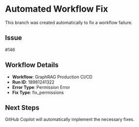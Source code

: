 # Automated Workflow Fix

This branch was created automatically to fix a workflow failure.

## Issue

#146

## Workflow Details

- **Workflow**: GraphRAG Production CI/CD
- **Run ID**: 18981241322
- **Error Type**: Permission Error
- **Fix Type**: fix_permissions

## Next Steps

GitHub Copilot will automatically implement the necessary fixes.
